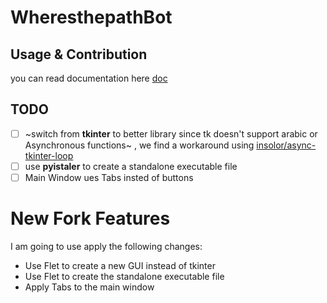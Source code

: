 # WheresthepathBot

## Usage & Contribution

you can read documentation here [doc](./doc/README.md)

## TODO
- [ ] ~switch from **tkinter** to better library since tk doesn't support arabic or  Asynchronous functions~ , we find a workaround using [insolor/async-tkinter-loop](https://github.com/insolor/async-tkinter-loop)
- [ ] use **pyistaler** to create a standalone executable file
- [ ] Main Window ues Tabs insted of buttons

# New Fork Features
I am going to use apply the following changes:
- Use Flet to create a new GUI instead of tkinter
- Use Flet to create the standalone executable file
- Apply Tabs to the main window